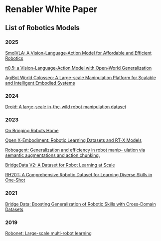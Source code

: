 # Renabler White Paper

## List of Robotics Models

### 2025

[SmolVLA: A Vision-Language-Action Model for Affordable and Efficient Robotics
](https://arxiv.org/abs/2506.01844)

[π0.5: a Vision-Language-Action Model with
Open-World Generalization](https://arxiv.org/pdf/2504.16054)

[AgiBot World Colosseo: A Large-scale Manipulation Platform for Scalable and Intelligent Embodied Systems](https://arxiv.org/abs/2503.06669)


### 2024
[Droid: A large-scale in-the-wild robot manipulation dataset](https://arxiv.org/abs/2403.12945)


### 2023

[On Bringing Robots Home](https://arxiv.org/abs/2311.16098)

[Open X-Embodiment: Robotic Learning Datasets and RT-X Models](https://arxiv.org/html/2310.08864v4)

[Roboagent: Generalization and efficiency in robot manip-
ulation via semantic augmentations and action chunking.](https://arxiv.org/abs/2309.01918)


[BridgeData V2: A Dataset for Robot Learning at Scale](https://arxiv.org/pdf/2308.12952)

[RH20T: A Comprehensive Robotic Dataset for Learning Diverse Skills in One-Shot](https://arxiv.org/abs/2307.00595)



### 2021
[Bridge Data: Boosting Generalization of Robotic Skills with Cross-Domain Datasets
](https://arxiv.org/abs/2109.13396)

### 2019

[Robonet: Large-scale multi-robot learning](https://arxiv.org/abs/1910.11215)
